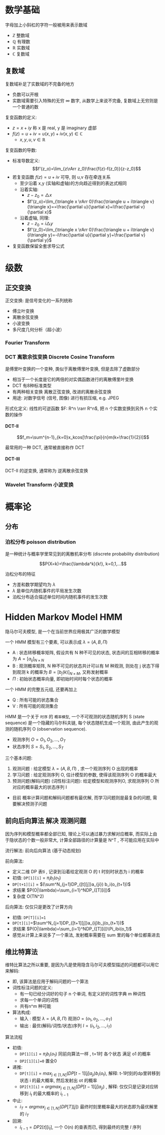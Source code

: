 # 数学基础

字母加上小斜杠的字符一般被用来表示数域  

* $\mathbb{Z}$ 整数域
* $\mathbb{Q}$ 有理数
* $\mathbb{R}$ 实数域
* $\mathbb{C}$ 复数域


## 复数域

复数域补足了实数域的不完备的地方
* 负数可以开根
* 实数域需要引入特殊的无穷 $\infty$ 数字, 从数学上来说不完备, 复数域上无穷则是一个普通的数


复变函数的定义:
* $z=x+iy$ 称 x 是 real, y 是 imaginary 虚部
* $f(z)=u+iv=u(x,y)+iv(x,y)\in \mathbb{C}$
  * $x,y,u,v \in \mathbb{R}$

复变函数的导数:
* 标准导数定义:
$$f'(z_o)=\lim_{z\rArr z_0}\frac{f(z)-f(z_0)}{z-z_0}$$
* 若复变函数 $f(z)=u+iv$ 可导, 则 u,v 存在牵连关系
  * 至少沿着 x,y (实轴和虚轴)的方向趋近得到的表达式相同
  * 沿着实轴: 
    * $z-z_0=\triangle x$
    * $f'(z_o)=\lim_{\triangle x \rArr 0}\frac{\triangle u + i\triangle v}{\triangle x}==\frac{\partial u}{\partial x}+i\frac{\partial v}{\partial x}$
  * 沿着虚轴, 同理:
    * $z-z_0=i\triangle y$
    * $f'(z_0)=\lim_{\triangle x \rArr 0}\frac{\triangle u + i\triangle v}{i\triangle y}=-i\frac{\partial u}{\partial y}+\frac{\partial v}{\partial y}$
* 复变函数保留全套求导公式

# 级数



## 正交变换

正交变换: 是信号变化的一系列统称
* 傅立叶变换
* 离散余弦变换
* 小波变换
* 多尺度几何分析（超小波）

### Fourier Transform  

### DCT 离散余弦变换  Discrete Cosine Transform

是傅里叶变换的一个变种, 类似于离散傅里叶变换, 但是去除了虚数部分  
* 相当于一个长度是它的两倍的对实偶函数进行的离散傅里叶变换  
* DCT 有8种标准类型
* 有两种相关变换  离散正弦变换, 改进的离散余弦变换
* 用途: 对数字信号 (信号, 图像) 进行有损压缩, e.g. JPEG

形式化定义: 线性的可逆函数 $F: R^n \rarr R^n$, 把 n 个实数变换到另外 n 个实数的操作  


#### DCT-II 

$$f_m=\sum^{n-1}_{k=0}x_kcos[\frac{\pi}{n}m(k+\frac{1}{2})]$$

最常用的一种 DCT, 通常被直接称作 DCT    

#### DCT-III  

DCT-II 的逆变换, 通常称为 逆离散余弦变换 


### Wavelet Transform 小波变换




# 概率论



## 分布


### 泊松分布 poisson distribution

是一种统计与概率学里常见到的离散机率分布 (discrete probability distribution)

$$P(X=k)=\frac{\lambda^k}{k!}, k=0,1,...$$

泊松分布的特征
* 方差和数学期望均为 $\lambda$
* $\lambda$ 是单位内随机事件的平局发生次数
* 泊松分布适合描述单位时间内随机事件的发生次数


# Hidden Markov Model HMM

隐马尔可夫模型, 是一个在当前世界应用极其广泛的数学模型  

一个 HMM 模型有三个要素, 可以表示成 $\lambda = (A,B,\Pi)$
* A : 状态转移概率矩阵, 假设共有 N 种不可见的状态, 状态间的互相转移的概率为 $A=[a_{ij}]_{N\times N}$
* B : 观测概率矩阵, N 种不可见的状态共计可以有 M 种观测, 则处在 j 状态下得到观测 k 的概率为 $B=[b_j(k)]_{N\times M}$, 又称发射概率
* $\Pi$ : 初始状态概率向量, 即初始时间时每个状态的概率

一个 HMM 的完整五元组, 还要再加上
* Q : 所有可能的状态集合
* V : 所有可能的观测集合

HMM 是一个关于 `时序` 的 `概率模型`, 一个不可观测的状态随机序列 S (state sequence) 是一个隐藏的马尔科夫链, 每个状态随机生成一个观测, 由此产生的观测的随机序列 O (observation sequence).

* 观测序列 $O=O_1,O_2,...,O_T$
* 状态序列 $S=S_1,S_2,...,S_T$

三个基本问题:
1. 观测问题 : 给定模型 $\lambda = (A,B,\Pi)$ , 求一个观测序列 O 出现的概率
2. 学习问题 : 给定观测序列 O, 估计模型的参数, 使得该观测序列 O 的概率最大
3. 预测问题(解码问题) (词性标注问题): 给定模型和观测序列O, 求观测序列 O 所对应的概率最大的状态序列 I 
* 目前 概率计算问题和解码问题都有最优解, 而学习问题则是最复杂的问题, 需要解决预测子问题 

## 前向后向算法 解决 观测问题

因为序列和模型概率都全部已知, 理论上可以通过暴力求解对应概率, 而实际上由于隐状态的个数一般非常大, 计算全部路径的计算量是 N^T , 不可能应用在实际中


流行解法: 前向后向算法 (基于动态规划)

前向算法:
* 定义二维 DP 表ti , 记录到沿着给定观测 O 的 t 时刻时状态为 i 的概率
* 初值: `DP[1][i]` = $\pi_i b_i(o_1)$  
* `DP[t+1][i]` = $(\sum^N_{j=1}DP_{[t][j]}a_{ji}) b_i(o_{t+1})$
* 求结果 $P(O|\lambda)=\sum_{i=1}^NDP_{[T][i]}$
* 复杂度 O(TN^2)

后向算法: 仅仅只是更改了计算方向
* 初值: `DP[T][i]=1`
* `DP[t][i]`=$\sum^N_{j=1}DP_{[t+1][j]}a_{ij}b_j(o_{t+1})$
* 求结果  $P(O|\lambda)=\sum_{i=1}^NDP_{[T][i]}\Pi_ibi(o_1)$
* 感觉从计算上来说多了一个乘法, 发射概率需要在 sum 里的每个单位都乘进去

## 维比特算法 

维特比算法之所以重要, 是因为凡是使用隐含马尔可夫模型描述的问题都可以用它来解码: 
* 即, 该算法是应用于解码问题的一个算法
* 词性标注问题的定义:
  * 有一句已经分词好的句子 n 个单词, 有定义好的词性字典 m 种词性
  * 求每一个单词的词性
  * 共有n^m 种可能
* 算法构成:
  * 输入 : 模型 $\lambda=(A,B,\Pi)$ 观测$O=(o_1, o_2,...,o_T)$
  * 输出 : 最优(解码/词性/状态)序列 $I=(i_1,i_2,...,i_T)$

算法流程
* 初值: 
  * `DP[1][i]` = $\pi_i b_i(o_1)$  同前向算法一样 , t=1时 各个状态 满足 o1 的概率
  * `DP2[1][i]=0`  置全0
* 递推:
  * `DP[t][i]` = $max_{j\in[1,N]}(DP[t-1][j]a_{ji}) b_i(o_t)$, 解释: t-1时刻的dp里转移到状态 i 的最大概率, 然后发射出 ot 的概率
  * `DP2[t][i]` = $argmax_{j\in[1,N]}(DP[t-1][j]a_{ji})$ , 解释: 仅仅只是记录对应转移到 $i_t$ 的最大概率的 $i_{t-1}$
* 中止:
  * $i_T=argmax_{j\in[1,N]}(DP[T][j])$ 最终时刻里概率最大的状态即为最优解里的 $i_T$
* 回溯:
  * $i_{t-1}=DP2[t][i_t]$, 一个 O(n) 的查表而已, 得到最终的完整 $I$ 序列